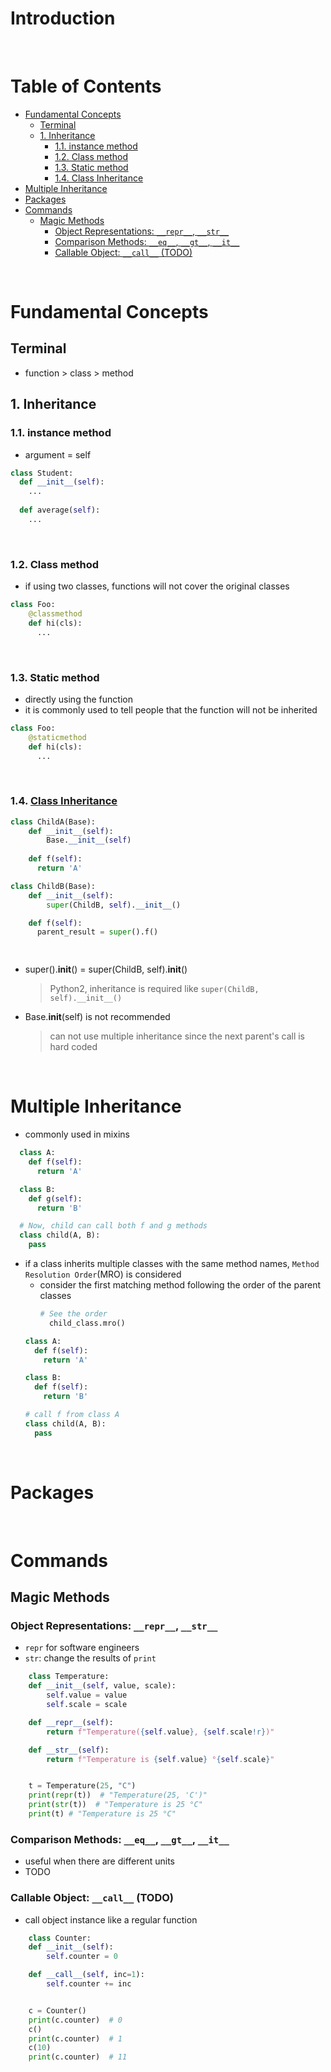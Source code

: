 <!-- omit in toc -->
# Introduction

<br />

<!-- omit in toc -->
# Table of Contents
- [Fundamental Concepts](#fundamental-concepts)
  - [Terminal](#terminal)
  - [1. Inheritance](#1-inheritance)
    - [1.1. instance method](#11-instance-method)
    - [1.2. Class method](#12-class-method)
    - [1.3. Static method](#13-static-method)
    - [1.4. Class Inheritance](#14-class-inheritance)
- [Multiple Inheritance](#multiple-inheritance)
- [Packages](#packages)
- [Commands](#commands)
  - [Magic Methods](#magic-methods)
    - [Object Representations: `__repr__`, `__str__`](#object-representations-__repr__-__str__)
    - [Comparison Methods: `__eq__`, `__gt__`, `__it__`](#comparison-methods-__eq__-__gt__-__it__)
    - [Callable Object: `__call__` (TODO)](#callable-object-__call__-todo)

<br />

# Fundamental Concepts
## Terminal
* function > class > method


## 1. Inheritance

### 1.1. instance method
* argument = self

```python
class Student:
  def __init__(self):
    ...
  
  def average(self):
    ...
```

<br />

### 1.2. Class method
* if using two classes, functions will not cover the original classes 

```python
class Foo:
    @classmethod
    def hi(cls):
      ...
```

<br />

### 1.3. Static method
* directly using the function
* it is commonly used to tell people that the function will not be inherited

```python
class Foo:
    @staticmethod
    def hi(cls):
      ...
```

<br />

### 1.4. [Class Inheritance](https://stackoverflow.com/a/27134600)
```python
class ChildA(Base):
    def __init__(self):
        Base.__init__(self)
  
    def f(self):
      return 'A'

class ChildB(Base):
    def __init__(self):
        super(ChildB, self).__init__()

    def f(self):
      parent_result = super().f()

      
```
* super().__init__() = super(ChildB, self).__init__()
  > Python2, inheritance is required like `super(ChildB, self).__init__()`

* Base.__init__(self) is not recommended
  >  can not use multiple inheritance since the next parent's call is hard coded

<br />

# Multiple Inheritance
* commonly used in mixins

```python
  class A:
    def f(self):
      return 'A'

  class B:
    def g(self):
      return 'B'

  # Now, child can call both f and g methods
  class child(A, B):
    pass

```
* if a class inherits multiple classes with the same method names, `Method Resolution Order`(MRO) is considered
    * consider the first matching method following the order of the parent classes
      ```python
      # See the order
        child_class.mro()
      
      ```
  ```python
  class A:
    def f(self):
      return 'A'

  class B:
    def f(self):
      return 'B'

  # call f from class A
  class child(A, B):
    pass
  ```


<br />

# Packages

<br />

# Commands 
## Magic Methods
### Object Representations: `__repr__`, `__str__`
* `repr` for software engineers
* `str`: change the results of `print`
```python
    class Temperature:
    def __init__(self, value, scale):
        self.value = value
        self.scale = scale

    def __repr__(self):
        return f"Temperature({self.value}, {self.scale!r})"

    def __str__(self):
        return f"Temperature is {self.value} °{self.scale}"


    t = Temperature(25, "C")
    print(repr(t))  # "Temperature(25, 'C')"
    print(str(t))  # "Temperature is 25 °C"
    print(t) # "Temperature is 25 °C"

```

### Comparison Methods: `__eq__`, `__gt__`, `__it__`
* useful when there are different units
* TODO

### Callable Object: `__call__` (TODO)
* call object instance like a regular function
```python
    class Counter:
    def __init__(self):
        self.counter = 0

    def __call__(self, inc=1):
        self.counter += inc


    c = Counter()
    print(c.counter)  # 0
    c()
    print(c.counter)  # 1
    c(10)
    print(c.counter)  # 11

```